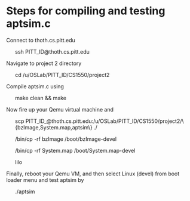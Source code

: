 # Steps for compiling and testing aptsim.c
<p>Connect to thoth.cs.pitt.edu</p>
<ul>ssh PITT_ID@thoth.cs.pitt.edu</ul>
<p>Navigate to project 2 directory</p>
<ul>cd /u/OSLab/PITT_ID/CS1550/project2</ul>
<p>Compile aptsim.c using</p>
<ul>make clean && make</ul>
<p>Now fire up your Qemu virtual machine and </p>
<ul>scp PITT_ID_@thoth.cs.pitt.edu:/u/OSLab/PITT_ID/CS1550/project2/\{bzImage,System.map,aptsim\} ./</ul>
<ul>/bin/cp -rf bzImage /boot/bzImage-devel</ul>
<ul>/bin/cp -rf System.map /boot/System.map-devel</ul>
<ul>lilo</ul>
<p>Finally, reboot your Qemu VM, and then select Linux (devel) from boot loader menu and test aptsim by</p>
<ul>./aptsim</ul>
